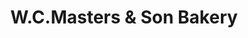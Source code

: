 ---
title: "W.C.Masters & Son Bakery"
url: /atherstone/w-c-masters-und-son-bakery/
shop: Bäckerei
---